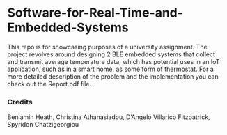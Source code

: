 # Software-for-Real-Time-and-Embedded-Systems
This repo is for showcasing purposes of a university assignment.
The project revolves around designing 2 BLE embedded systems that collect and transmit average temperature data, which has potential uses in an IoT application, such as in a smart home, as some form of
thermostat. For a more detailed description of the problem and the implementation you can check out the Report.pdf file.


### Credits
Benjamin Heath, Christina Athanasiadou, D’Angelo Villarico Fitzpatrick, Spyridon Chatzigeorgiou
